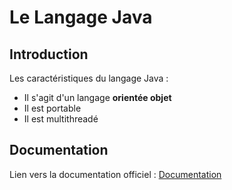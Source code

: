 # Le Langage Java

## Introduction

Les caractéristiques du langage Java :
+ Il s'agit d'un langage **orientée objet**
+ Il est portable
+ Il est multithreadé

## Documentation

Lien vers la documentation officiel : [Documentation](https://docs.oracle.com/en/java/)
